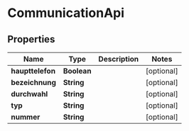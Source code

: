 
# CommunicationApi

## Properties
Name | Type | Description | Notes
------------ | ------------- | ------------- | -------------
**haupttelefon** | **Boolean** |  |  [optional]
**bezeichnung** | **String** |  |  [optional]
**durchwahl** | **String** |  |  [optional]
**typ** | **String** |  |  [optional]
**nummer** | **String** |  |  [optional]



